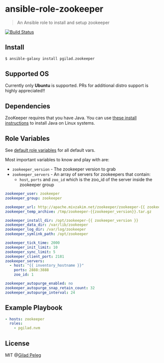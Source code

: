 # ansible-role-zookeeper

> An Ansible role to install and setup zookeeper

[![Build Status](https://travis-ci.org/pgilad/ansible-role-zookeeper.svg?branch=master)](https://travis-ci.org/pgilad/ansible-role-zookeeper)

## Install

```bash
$ ansible-galaxy install pgilad.zookeeper
```

## Supported OS

Currently only **Ubuntu** is supported. PRs for additional distro support is highly appreciated!!

## Dependencies

ZooKeeper requires that you have Java. You can use [these install instructions](http://askubuntu.com/questions/48468/how-do-i-install-java) to install Java on Linux systems.

## Role Variables

See [default role variables](defaults/main.yml) for all default vars.

Most important variables to know and play with are:

- `zookeeper_version` - The zookeeper version to grab
- `zookeeper_servers` - An array of servers for zookeepers that contain:
  - `host`, `ports` and `zoo_id` which is the zoo_id of the server inside the zookeeper group

```yml
zookeeper_user: zookeeper
zookeeper_group: zookeeper

zookeeper_url: http://apache.mivzakim.net/zookeeper/zookeeper-{{ zookeeper_version }}/zookeeper-{{ zookeeper_version }}.tar.gz
zookeeper_temp_archive: /tmp/zookeeper-{{zookeeper_version}}.tar.gz

zookeeper_install_dir: /opt/zookeeper-{{ zookeeper_version }}
zookeeper_data_dir: /var/lib/zookeeper
zookeeper_log_dir: /var/log/zookeeper
zookeeper_symlink_path: /opt/zookeeper

zookeeper_tick_time: 2000
zookeeper_init_limit: 10
zookeeper_sync_limit: 5
zookeeper_client_port: 2181
zookeeper_servers:
  - host: "{{ inventory_hostname }}"
    ports: 2888:3888
    zoo_id: 1

zookeeper_autopurge_enabled: no
zookeeper_autopurge_snap_retain_count: 32
zookeeper_autopurge_interval: 24
```

## Example Playbook

```yml
- hosts: zookeeper
  roles:
    - pgilad.nvm
```

## License

MIT @[Gilad Peleg](http://giladpeleg.com)
